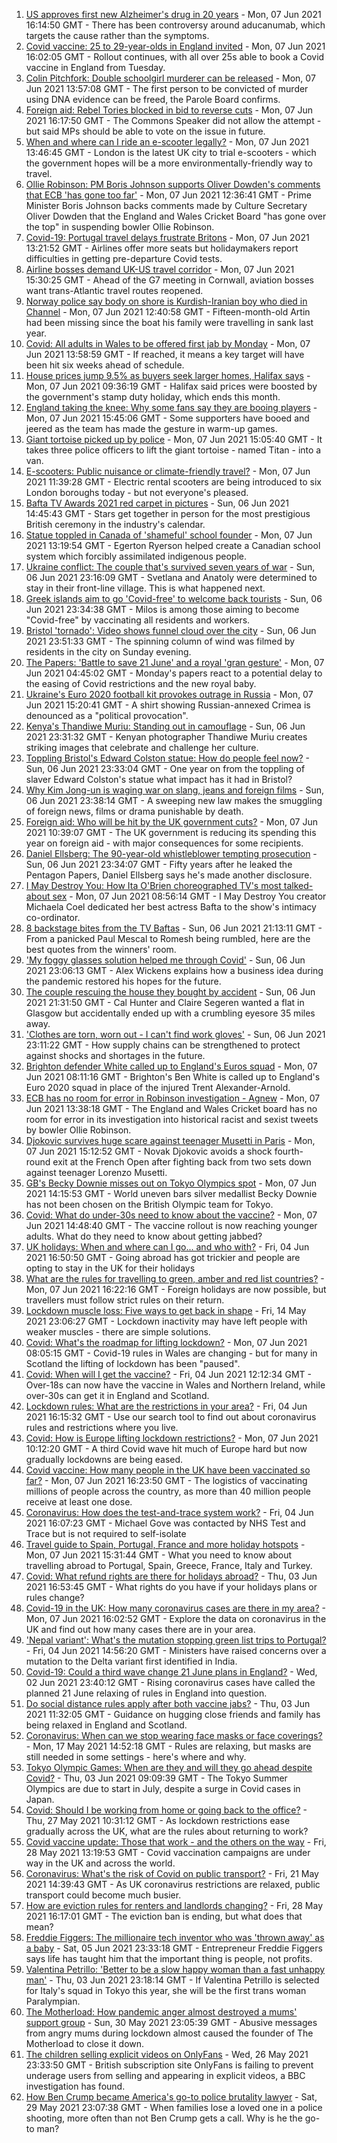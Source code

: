 1. [US approves first new Alzheimer's drug in 20 years](https://www.bbc.co.uk/news/health-57383763) - Mon, 07 Jun 2021 16:14:50 GMT - There has been controversy around aducanumab, which targets the cause rather than the symptoms.
2. [Covid vaccine: 25 to 29-year-olds in England invited](https://www.bbc.co.uk/news/health-57384099) - Mon, 07 Jun 2021 16:02:05 GMT - Rollout continues, with all over 25s able to book a Covid vaccine in England from Tuesday.
3. [Colin Pitchfork: Double schoolgirl murderer can be released](https://www.bbc.co.uk/news/uk-england-leicestershire-57384393) - Mon, 07 Jun 2021 13:57:08 GMT - The first person to be convicted of murder using DNA evidence can be freed, the Parole Board confirms.
4. [Foreign aid: Rebel Tories blocked in bid to reverse cuts](https://www.bbc.co.uk/news/uk-politics-57389289) - Mon, 07 Jun 2021 16:17:50 GMT - The Commons Speaker did not allow the attempt - but said MPs should be able to vote on the issue in future.
5. [When and where can I ride an e-scooter legally?](https://www.bbc.co.uk/news/uk-48106617) - Mon, 07 Jun 2021 13:46:45 GMT - London is the latest UK city to trial e-scooters - which the government hopes will be a more environmentally-friendly way to travel.
6. [Ollie Robinson: PM Boris Johnson supports Oliver Dowden's comments that ECB 'has gone too far'](https://www.bbc.co.uk/sport/cricket/57383097) - Mon, 07 Jun 2021 12:36:41 GMT - Prime Minister Boris Johnson backs comments made by Culture Secretary Oliver Dowden that the England and Wales Cricket Board "has gone over the top" in suspending bowler Ollie Robinson.
7. [Covid-19: Portugal travel delays frustrate Britons](https://www.bbc.co.uk/news/uk-57382162) - Mon, 07 Jun 2021 13:21:52 GMT - Airlines offer more seats but holidaymakers report difficulties in getting pre-departure Covid tests.
8. [Airline bosses demand UK-US travel corridor](https://www.bbc.co.uk/news/business-57390241) - Mon, 07 Jun 2021 15:30:25 GMT - Ahead of the G7 meeting in Cornwall, aviation bosses want trans-Atlantic travel routes reopened.
9. [Norway police say body on shore is Kurdish-Iranian boy who died in Channel](https://www.bbc.co.uk/news/world-europe-57384925) - Mon, 07 Jun 2021 12:40:58 GMT - Fifteen-month-old Artin had been missing since the boat his family were travelling in sank last year.
10. [Covid: All adults in Wales to be offered first jab by Monday](https://www.bbc.co.uk/news/uk-wales-politics-57385909) - Mon, 07 Jun 2021 13:58:59 GMT - If reached, it means a key target will have been hit six weeks ahead of schedule.
11. [House prices jump 9.5% as buyers seek larger homes, Halifax says](https://www.bbc.co.uk/news/business-57383862) - Mon, 07 Jun 2021 09:36:19 GMT - Halifax said prices were boosted by the government's stamp duty holiday, which ends this month.
12. [England taking the knee: Why some fans say they are booing players](https://www.bbc.co.uk/news/newsbeat-57382945) - Mon, 07 Jun 2021 15:45:06 GMT - Some supporters have booed and jeered as the team has made the gesture in warm-up games.
13. [Giant tortoise picked up by police](https://www.bbc.co.uk/news/uk-england-suffolk-57382810) - Mon, 07 Jun 2021 15:05:40 GMT - It takes three police officers to lift the giant tortoise - named Titan - into a van.
14. [E-scooters: Public nuisance or climate-friendly travel?](https://www.bbc.co.uk/news/uk-57385757) - Mon, 07 Jun 2021 11:39:28 GMT - Electric rental scooters are being introduced to six London boroughs today - but not everyone's pleased.
15. [Bafta TV Awards 2021 red carpet in pictures](https://www.bbc.co.uk/news/entertainment-arts-57376490) - Sun, 06 Jun 2021 14:45:43 GMT - Stars get together in person for the most prestigious British ceremony in the industry's calendar.
16. [Statue toppled in Canada of 'shameful' school founder](https://www.bbc.co.uk/news/world-57386353) - Mon, 07 Jun 2021 13:19:54 GMT - Egerton Ryerson helped create a Canadian school system which forcibly assimilated indigenous people.
17. [Ukraine conflict: The couple that's survived seven years of war](https://www.bbc.co.uk/news/world-europe-57379295) - Sun, 06 Jun 2021 23:16:09 GMT - Svetlana and Anatoly were determined to stay in their front-line village. This is what happened next.
18. [Greek islands aim to go 'Covid-free' to welcome back tourists](https://www.bbc.co.uk/news/world-europe-57363386) - Sun, 06 Jun 2021 23:34:38 GMT - Milos is among those aiming to become "Covid-free" by vaccinating all residents and workers.
19. [Bristol 'tornado': Video shows funnel cloud over the city](https://www.bbc.co.uk/news/uk-57379944) - Sun, 06 Jun 2021 23:51:33 GMT - The spinning column of wind was filmed by residents in the city on Sunday evening.
20. [The Papers: 'Battle to save 21 June' and a royal 'gran gesture'](https://www.bbc.co.uk/news/blogs-the-papers-57379684) - Mon, 07 Jun 2021 04:45:02 GMT - Monday's papers react to a potential delay to the easing of Covid restrictions and the new royal baby.
21. [Ukraine's Euro 2020 football kit provokes outrage in Russia](https://www.bbc.co.uk/news/world-europe-57379875) - Mon, 07 Jun 2021 15:20:41 GMT - A shirt showing Russian-annexed Crimea is denounced as a "political provocation".
22. [Kenya's Thandiwe Muriu: Standing out in camouflage](https://www.bbc.co.uk/news/world-africa-57306150) - Sun, 06 Jun 2021 23:31:32 GMT - Kenyan photographer Thandiwe Muriu creates striking images that celebrate and challenge her culture.
23. [Toppling Bristol's Edward Colston statue: How do people feel now?](https://www.bbc.co.uk/news/uk-england-bristol-57337123) - Sun, 06 Jun 2021 23:33:04 GMT - One year on from the toppling of slaver Edward Colston's statue what impact has it had in Bristol?
24. [Why Kim Jong-un is waging war on slang, jeans and foreign films](https://www.bbc.co.uk/news/world-asia-57225936) - Sun, 06 Jun 2021 23:38:14 GMT - A sweeping new law makes the smuggling of foreign news, films or drama punishable by death.
25. [Foreign aid: Who will be hit by the UK government cuts?](https://www.bbc.co.uk/news/57362816) - Mon, 07 Jun 2021 10:39:07 GMT - The UK government is reducing its spending this year on foreign aid - with major consequences for some recipients.
26. [Daniel Ellsberg: The 90-year-old whistleblower tempting prosecution](https://www.bbc.co.uk/news/world-us-canada-57341592) - Sun, 06 Jun 2021 23:34:07 GMT - Fifty years after he leaked the Pentagon Papers, Daniel Ellsberg says he's made another disclosure.
27. [I May Destroy You: How Ita O'Brien choreographed TV's most talked-about sex](https://www.bbc.co.uk/news/newsbeat-53350245) - Mon, 07 Jun 2021 08:56:14 GMT - I May Destroy You creator Michaela Coel dedicated her best actress Bafta to the show's intimacy co-ordinator.
28. [8 backstage bites from the TV Baftas](https://www.bbc.co.uk/news/entertainment-arts-57376765) - Sun, 06 Jun 2021 21:13:11 GMT - From a panicked Paul Mescal to Romesh being rumbled, here are the best quotes from the winners' room.
29. ['My foggy glasses solution helped me through Covid'](https://www.bbc.co.uk/news/business-57256776) - Sun, 06 Jun 2021 23:06:13 GMT - Alex Wickens explains how a business idea during the pandemic restored his hopes for the future.
30. [The couple rescuing the house they bought by accident](https://www.bbc.co.uk/news/uk-scotland-glasgow-west-57356617) - Sun, 06 Jun 2021 21:31:50 GMT - Cal Hunter and Claire Segeren wanted a flat in Glasgow but accidentally ended up with a crumbling eyesore 35 miles away.
31. ['Clothes are torn, worn out - I can't find work gloves'](https://www.bbc.co.uk/news/business-57253341) - Sun, 06 Jun 2021 23:11:22 GMT - How supply chains can be strengthened to protect against shocks and shortages in the future.
32. [Brighton defender White called up to England's Euros squad](https://www.bbc.co.uk/sport/football/57381758) - Mon, 07 Jun 2021 08:11:16 GMT - Brighton's Ben White is called up to England's Euro 2020 squad in place of the injured Trent Alexander-Arnold.
33. [ECB has no room for error in Robinson investigation - Agnew](https://www.bbc.co.uk/sport/cricket/57387781) - Mon, 07 Jun 2021 13:38:18 GMT - The England and Wales Cricket board has no room for error in its investigation into historical racist and sexist tweets by bowler Ollie Robinson.
34. [Djokovic survives huge scare against teenager Musetti in Paris](https://www.bbc.co.uk/sport/tennis/57384825) - Mon, 07 Jun 2021 15:12:52 GMT - Novak Djokovic avoids a shock fourth-round exit at the French Open after fighting back from two sets down against teenager Lorenzo Musetti.
35. [GB's Becky Downie misses out on Tokyo Olympics spot](https://www.bbc.co.uk/sport/gymnastics/57382929) - Mon, 07 Jun 2021 14:15:53 GMT - World uneven bars silver medallist Becky Downie has not been chosen on the British Olympic team for Tokyo.
36. [Covid: What do under-30s need to know about the vaccine?](https://www.bbc.co.uk/news/health-57273875) - Mon, 07 Jun 2021 14:48:40 GMT - The vaccine rollout is now reaching younger adults. What do they need to know about getting jabbed?
37. [UK holidays: When and where can I go... and who with?](https://www.bbc.co.uk/news/explainers-52646738) - Fri, 04 Jun 2021 16:50:50 GMT - Going abroad has got trickier and people are opting to stay in the UK for their holidays
38. [What are the rules for travelling to green, amber and red list countries?](https://www.bbc.co.uk/news/explainers-52544307) - Mon, 07 Jun 2021 16:22:16 GMT - Foreign holidays are now possible, but travellers must follow strict rules on their return.
39. [Lockdown muscle loss: Five ways to get back in shape](https://www.bbc.co.uk/news/uk-56887390) - Fri, 14 May 2021 23:06:27 GMT - Lockdown inactivity may have left people with weaker muscles - there are simple solutions.
40. [Covid: What's the roadmap for lifting lockdown?](https://www.bbc.co.uk/news/explainers-52530518) - Mon, 07 Jun 2021 08:05:15 GMT - Covid-19 rules in Wales are changing - but for many in Scotland the lifting of lockdown has been "paused".
41. [Covid: When will I get the vaccine?](https://www.bbc.co.uk/news/health-55045639) - Fri, 04 Jun 2021 12:12:34 GMT - Over-18s can now have the vaccine in Wales and Northern Ireland, while over-30s can get it in England and Scotland.
42. [Lockdown rules: What are the restrictions in your area?](https://www.bbc.co.uk/news/uk-54373904) - Fri, 04 Jun 2021 16:15:32 GMT - Use our search tool to find out about coronavirus rules and restrictions where you live.
43. [Covid: How is Europe lifting lockdown restrictions?](https://www.bbc.co.uk/news/explainers-53640249) - Mon, 07 Jun 2021 10:12:20 GMT - A third Covid wave hit much of Europe hard but now gradually lockdowns are being eased.
44. [Covid vaccine: How many people in the UK have been vaccinated so far?](https://www.bbc.co.uk/news/health-55274833) - Mon, 07 Jun 2021 16:23:50 GMT - The logistics of vaccinating millions of people across the country, as more than 40 million people receive at least one dose.
45. [Coronavirus: How does the test-and-trace system work?](https://www.bbc.co.uk/news/explainers-52442754) - Fri, 04 Jun 2021 16:07:23 GMT - Michael Gove was contacted by NHS Test and Trace but is not required to self-isolate
46. [Travel guide to Spain, Portugal, France and more holiday hotspots](https://www.bbc.co.uk/news/explainers-56997931) - Mon, 07 Jun 2021 15:31:44 GMT - What you need to know about travelling abroad to Portugal, Spain, Greece, France, Italy and Turkey.
47. [Covid: What refund rights are there for holidays abroad?](https://www.bbc.co.uk/news/business-51615412) - Thu, 03 Jun 2021 16:53:45 GMT - What rights do you have if your holidays plans or rules change?
48. [Covid-19 in the UK: How many coronavirus cases are there in my area?](https://www.bbc.co.uk/news/uk-51768274) - Mon, 07 Jun 2021 16:02:52 GMT - Explore the data on coronavirus in the UK and find out how many cases there are in your area.
49. ['Nepal variant': What's the mutation stopping green list trips to Portugal?](https://www.bbc.co.uk/news/health-57356109) - Fri, 04 Jun 2021 14:56:20 GMT - Ministers have raised concerns over a mutation to the Delta variant first identified in India.
50. [Covid-19: Could a third wave change 21 June plans in England?](https://www.bbc.co.uk/news/health-57328469) - Wed, 02 Jun 2021 23:40:12 GMT - Rising coronavirus cases have called the planned 21 June relaxing of rules in England into question.
51. [Do social distance rules apply after both vaccine jabs?](https://www.bbc.co.uk/news/uk-51506729) - Thu, 03 Jun 2021 11:32:05 GMT - Guidance on hugging close friends and family has being relaxed in England and Scotland.
52. [Coronavirus: When can we stop wearing face masks or face coverings?](https://www.bbc.co.uk/news/health-51205344) - Mon, 17 May 2021 14:52:18 GMT - Rules are relaxing, but masks are still needed in some settings - here's where and why.
53. [Tokyo Olympic Games: When are they and will they go ahead despite Covid?](https://www.bbc.co.uk/news/world-asia-57240044) - Thu, 03 Jun 2021 09:09:39 GMT - The Tokyo Summer Olympics are due to start in July, despite a surge in Covid cases in Japan.
54. [Covid: Should I be working from home or going back to the office?](https://www.bbc.co.uk/news/business-52567567) - Thu, 27 May 2021 10:31:12 GMT - As lockdown restrictions ease gradually across the UK, what are the rules about returning to work?
55. [Covid vaccine update: Those that work - and the others on the way](https://www.bbc.co.uk/news/health-51665497) - Fri, 28 May 2021 13:19:53 GMT - Covid vaccination campaigns are under way in the UK and across the world.
56. [Coronavirus: What's the risk of Covid on public transport?](https://www.bbc.co.uk/news/health-51736185) - Fri, 21 May 2021 14:39:43 GMT - As UK coronavirus restrictions are relaxed, public transport could become much busier.
57. [How are eviction rules for renters and landlords changing?](https://www.bbc.co.uk/news/explainers-53860154) - Fri, 28 May 2021 16:17:01 GMT - The eviction ban is ending, but what does that mean?
58. [Freddie Figgers: The millionaire tech inventor who was 'thrown away' as a baby](https://www.bbc.co.uk/news/stories-57081087) - Sat, 05 Jun 2021 23:33:18 GMT - Entrepreneur Freddie Figgers says life has taught him that the important thing is people, not profits.
59. [Valentina Petrillo: 'Better to be a slow happy woman than a fast unhappy man'](https://www.bbc.co.uk/news/stories-57338207) - Thu, 03 Jun 2021 23:18:14 GMT - If Valentina Petrillo is selected for Italy's squad in Tokyo this year, she will be the first trans woman Paralympian.
60. [The Motherload: How pandemic anger almost destroyed a mums' support group](https://www.bbc.co.uk/news/stories-57285368) - Sun, 30 May 2021 23:05:39 GMT - Abusive messages from angry mums during lockdown almost caused the founder of The Motherload to close it down.
61. [The children selling explicit videos on OnlyFans](https://www.bbc.co.uk/news/uk-57255983) - Wed, 26 May 2021 23:33:50 GMT - British subscription site OnlyFans is failing to prevent underage users from selling and appearing in explicit videos, a BBC investigation has found.
62. [How Ben Crump became America's go-to police brutality lawyer](https://www.bbc.co.uk/news/world-us-canada-57038162) - Sat, 29 May 2021 23:07:38 GMT - When families lose a loved one in a police shooting, more often than not Ben Crump gets a call. Why is he the go-to man?
